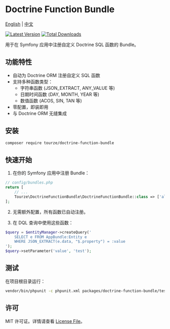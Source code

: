 # Doctrine Function Bundle

[English](README.md) | [中文](README.zh-CN.md)

[![Latest Version](https://img.shields.io/packagist/v/tourze/doctrine-function-bundle.svg?style=flat-square)](https://packagist.org/packages/tourze/doctrine-function-bundle)
[![Total Downloads](https://img.shields.io/packagist/dt/tourze/doctrine-function-bundle.svg?style=flat-square)](https://packagist.org/packages/tourze/doctrine-function-bundle)

用于在 Symfony 应用中注册自定义 Doctrine SQL 函数的 Bundle。

## 功能特性

- 自动为 Doctrine ORM 注册自定义 SQL 函数
- 支持多种函数类型：
  - 字符串函数 (JSON_EXTRACT, ANY_VALUE 等)
  - 日期时间函数 (DAY, MONTH, YEAR 等)
  - 数值函数 (ACOS, SIN, TAN 等)
- 零配置，即装即用
- 与 Doctrine ORM 无缝集成

## 安装

```bash
composer require tourze/doctrine-function-bundle
```

## 快速开始

1. 在你的 Symfony 应用中注册 Bundle：

```php
// config/bundles.php
return [
    // ...
    Tourze\DoctrineFunctionBundle\DoctrineFunctionBundle::class => ['all' => true],
];
```

2. 无需额外配置，所有函数已自动注册。

3. 在 DQL 查询中使用这些函数：

```php
$query = $entityManager->createQuery('
    SELECT e FROM AppBundle:Entity e 
    WHERE JSON_EXTRACT(e.data, "$.property") = :value
');
$query->setParameter('value', 'test');
```

## 测试

在项目根目录运行：

```bash
vendor/bin/phpunit -c phpunit.xml packages/doctrine-function-bundle/tests
```

## 许可

MIT 许可证。详情请查看 [License File](LICENSE)。
